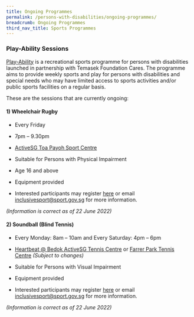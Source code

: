 ```yaml
---
title: Ongoing Programmes
permalink: /persons-with-disabilities/ongoing-programmes/
breadcrumb: Ongoing Programmes
third_nav_title: Sports Programmes
---
```

### Play-Ability Sessions
[Play-Ability](https://www.temasekfoundation-cares.org.sg/journal/13/the-joy-of-play) is a recreational sports programme for persons with disabilities launched in partnership with Temasek Foundation Cares. The programme aims to provide weekly sports and play for persons with disabilities and special needs who may have limited access to sports activities and/or public sports facilities on a regular basis. 

These are the sessions that are currently ongoing: 

#### 1) **Wheelchair Rugby**

* Every Friday

* 7pm – 9.30pm

* [ActiveSG Toa Payoh Sport Centre](https://www.myactivesg.com/Facilities/toa-payoh-sports-centre)

* Suitable for Persons with Physical Impairment

* Age 16 and above

* Equipment provided

* Interested participants may register [here](https://go.gov.sg/dsmp-mailinglist) or email inclusivesport@sport.gov.sg for more information. 

*(Information is correct as of 22 June 2022)*


#### 2) **Soundball (Blind Tennis)**

* Every Monday: 8am – 10am and Every Saturday: 4pm – 6pm

* [Heartbeat @ Bedok ActiveSG Tennis Centre](https://www.myactivesg.com/Facilities/heartbeat-bedok-activesg-tennis-centre) or [Farrer Park Tennis Centre](https://www.myactivesg.com/Facilities/farrer-park-tennis-centre) *(Subject to changes)*

* Suitable for Persons with Visual Impairment

* Equipment provided

* Interested participants may register [here](https://go.gov.sg/dsmp-mailinglist) or email inclusivesport@sport.gov.sg for more information.

*(Information is correct as of 22 June 2022)*